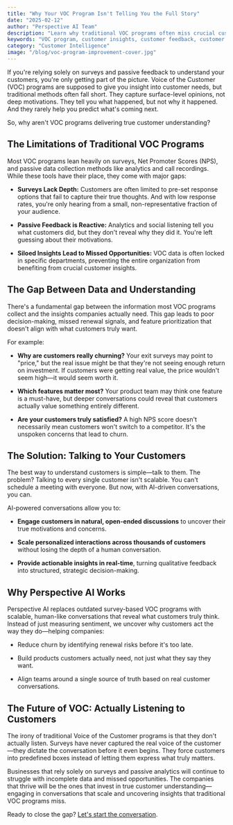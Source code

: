 ```yaml
---
title: "Why Your VOC Program Isn't Telling You the Full Story"
date: "2025-02-12"
author: "Perspective AI Team"
description: "Learn why traditional VOC programs often miss crucial customer insights and how to capture the complete customer story."
keywords: "VOC program, customer insights, customer feedback, customer experience, customer understanding"
category: "Customer Intelligence"
image: "/blog/voc-program-improvement-cover.jpg"
---
```


If you're relying solely on surveys and passive feedback to understand your customers, you're only getting part of the picture. Voice of the Customer (VOC) programs are supposed to give you insight into customer needs, but traditional methods often fall short. They capture surface-level opinions, not deep motivations. They tell you what happened, but not why it happened. And they rarely help you predict what's coming next.

So, why aren't VOC programs delivering true customer understanding?

## The Limitations of Traditional VOC Programs

Most VOC programs lean heavily on surveys, Net Promoter Scores (NPS), and passive data collection methods like analytics and call recordings. While these tools have their place, they come with major gaps:

- **Surveys Lack Depth:** Customers are often limited to pre-set response options that fail to capture their true thoughts. And with low response rates, you're only hearing from a small, non-representative fraction of your audience.

- **Passive Feedback is Reactive:** Analytics and social listening tell you what customers did, but they don't reveal why they did it. You're left guessing about their motivations.

- **Siloed Insights Lead to Missed Opportunities:** VOC data is often locked in specific departments, preventing the entire organization from benefiting from crucial customer insights.

## The Gap Between Data and Understanding

There's a fundamental gap between the information most VOC programs collect and the insights companies actually need. This gap leads to poor decision-making, missed renewal signals, and feature prioritization that doesn't align with what customers truly want.

For example:

- **Why are customers really churning?** Your exit surveys may point to "price," but the real issue might be that they're not seeing enough return on investment. If customers were getting real value, the price wouldn't seem high—it would seem worth it.

- **Which features matter most?** Your product team may think one feature is a must-have, but deeper conversations could reveal that customers actually value something entirely different.

- **Are your customers truly satisfied?** A high NPS score doesn't necessarily mean customers won't switch to a competitor. It's the unspoken concerns that lead to churn.

## The Solution: Talking to Your Customers

The best way to understand customers is simple—talk to them. The problem? Talking to every single customer isn't scalable. You can't schedule a meeting with everyone. But now, with AI-driven conversations, you can.

AI-powered conversations allow you to:

- **Engage customers in natural, open-ended discussions** to uncover their true motivations and concerns.

- **Scale personalized interactions across thousands of customers** without losing the depth of a human conversation.

- **Provide actionable insights in real-time**, turning qualitative feedback into structured, strategic decision-making.

## Why Perspective AI Works

Perspective AI replaces outdated survey-based VOC programs with scalable, human-like conversations that reveal what customers truly think. Instead of just measuring sentiment, we uncover why customers act the way they do—helping companies:

- Reduce churn by identifying renewal risks before it's too late.

- Build products customers actually need, not just what they say they want.

- Align teams around a single source of truth based on real customer conversations.

## The Future of VOC: Actually Listening to Customers

The irony of traditional Voice of the Customer programs is that they don't actually listen. Surveys have never captured the real voice of the customer—they dictate the conversation before it even begins. They force customers into predefined boxes instead of letting them express what truly matters.

Businesses that rely solely on surveys and passive analytics will continue to struggle with incomplete data and missed opportunities. The companies that thrive will be the ones that invest in true customer understanding—engaging in conversations that scale and uncovering insights that traditional VOC programs miss.

Ready to close the gap? [Let's start the conversation](https://getperspective.ai/signup).
